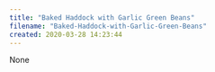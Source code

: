```yaml
---
title: "Baked Haddock with Garlic Green Beans"
filename: "Baked-Haddock-with-Garlic-Green-Beans"
created: 2020-03-28 14:23:44
---
```

None
